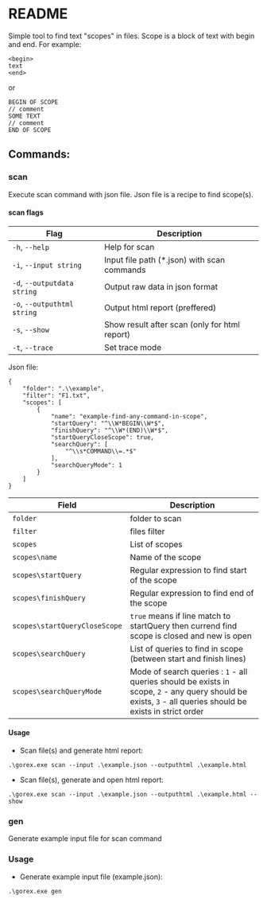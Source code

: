 # README #

Simple tool to find text "scopes" in files. Scope is a block of text with begin and end. For example:
```
<begin>
text
<end>
```
or
```
BEGIN OF SCOPE
// comment
SOME TEXT
// comment
END OF SCOPE
```

## Commands: ##

### scan ###

Execute scan command with json file. Json file is a recipe to find scope(s).

#### scan flags ####

| Flag | Description |
| --- | --- |
|  ``-h``, ``--help`` | Help for scan |
|  ``-i``, ``--input string`` | Input file path (*.json) with scan commands |
|  ``-d``, ``--outputdata string`` | Output raw data in json format |
|  ``-o``, ``--outputhtml string`` | Output html report (preffered) |
|  ``-s``, ``--show`` | Show result after scan (only for html report) |
|  ``-t``, ``--trace`` | Set trace mode |

Json file:

```
{
	"folder": ".\\example",
	"filter": "F1.txt",
	"scopes": [
		{
			"name": "example-find-any-command-in-scope",
			"startQuery": "^\\W*BEGIN\\W*$",
			"finishQuery": "^\\W*(END)\\W*$",
			"startQueryCloseScope": true,
			"searchQuery": [
				"^\\s*COMMAND\\=.*$"
			],
			"searchQueryMode": 1
		}
	]
}
```
| Field | Description |
| --- | --- |
|  ``folder`` | folder to scan |
|  ``filter`` | files filter |
|  ``scopes`` | List of scopes |
|  ``scopes\name`` | Name of the scope |
|  ``scopes\startQuery`` | Regular expression to find start of the scope |
|  ``scopes\finishQuery`` | Regular expression to find end of the scope |
|  ``scopes\startQueryCloseScope`` | ``true`` means if line match to startQuery then currend find scope is closed and new is open |
|  ``scopes\searchQuery`` | List of queries to find in scope (between start and finish lines) |
|  ``scopes\searchQueryMode`` | Mode of search queries : ``1`` - all queries should be exists in scope, ``2`` - any query should be exists, ``3`` - all queries should be exists in strict order |



#### Usage ####

* Scan file(s) and generate html report:
```
.\gorex.exe scan --input .\example.json --outputhtml .\example.html
```

* Scan file(s), generate and open html report:
```
.\gorex.exe scan --input .\example.json --outputhtml .\example.html --show
```

### gen ###

Generate example input file for scan command

### Usage ###

* Generate example input file (example.json):
```
.\gorex.exe gen
```


